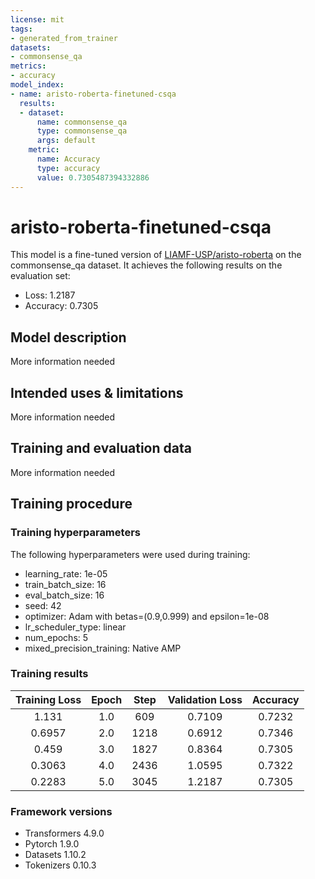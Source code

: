 ```yaml
---
license: mit
tags:
- generated_from_trainer
datasets:
- commonsense_qa
metrics:
- accuracy
model_index:
- name: aristo-roberta-finetuned-csqa
  results:
  - dataset:
      name: commonsense_qa
      type: commonsense_qa
      args: default
    metric:
      name: Accuracy
      type: accuracy
      value: 0.7305487394332886
---
```


<!-- This model card has been generated automatically according to the information the Trainer had access to. You
should probably proofread and complete it, then remove this comment. -->

# aristo-roberta-finetuned-csqa

This model is a fine-tuned version of [LIAMF-USP/aristo-roberta](https://huggingface.co/LIAMF-USP/aristo-roberta) on the commonsense_qa dataset.
It achieves the following results on the evaluation set:
- Loss: 1.2187
- Accuracy: 0.7305

## Model description

More information needed

## Intended uses & limitations

More information needed

## Training and evaluation data

More information needed

## Training procedure

### Training hyperparameters

The following hyperparameters were used during training:
- learning_rate: 1e-05
- train_batch_size: 16
- eval_batch_size: 16
- seed: 42
- optimizer: Adam with betas=(0.9,0.999) and epsilon=1e-08
- lr_scheduler_type: linear
- num_epochs: 5
- mixed_precision_training: Native AMP

### Training results

| Training Loss | Epoch | Step | Validation Loss | Accuracy |
|:-------------:|:-----:|:----:|:---------------:|:--------:|
| 1.131         | 1.0   | 609  | 0.7109          | 0.7232   |
| 0.6957        | 2.0   | 1218 | 0.6912          | 0.7346   |
| 0.459         | 3.0   | 1827 | 0.8364          | 0.7305   |
| 0.3063        | 4.0   | 2436 | 1.0595          | 0.7322   |
| 0.2283        | 5.0   | 3045 | 1.2187          | 0.7305   |


### Framework versions

- Transformers 4.9.0
- Pytorch 1.9.0
- Datasets 1.10.2
- Tokenizers 0.10.3
